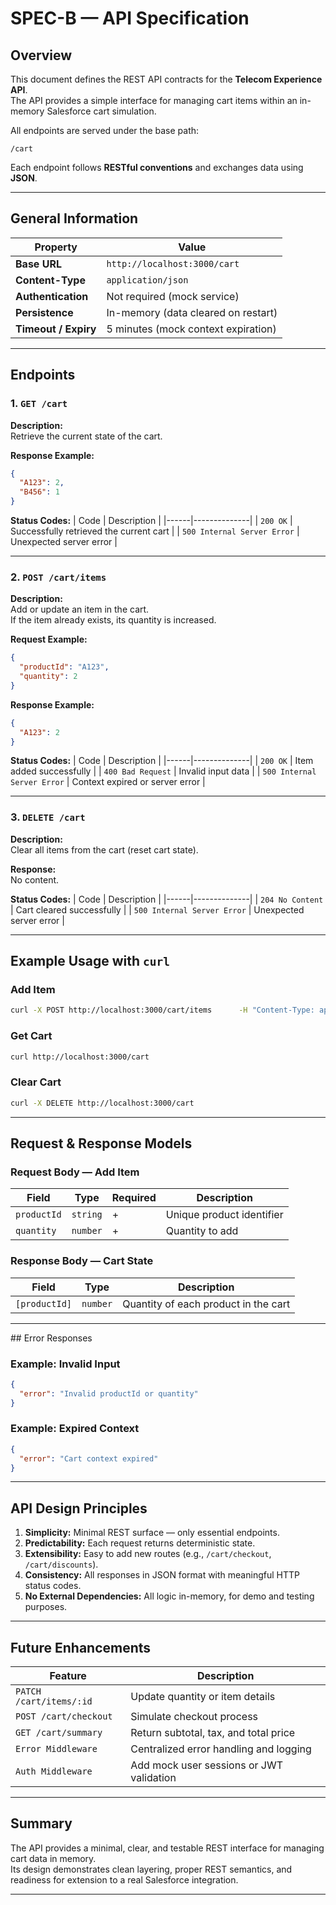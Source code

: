 # SPEC-B — API Specification

## Overview
This document defines the REST API contracts for the **Telecom Experience API**.  
The API provides a simple interface for managing cart items within an in-memory Salesforce cart simulation.

All endpoints are served under the base path:

```
/cart
```

Each endpoint follows **RESTful conventions** and exchanges data using **JSON**.

---

## General Information

| Property | Value |
|-----------|--------|
| **Base URL** | `http://localhost:3000/cart` |
| **Content-Type** | `application/json` |
| **Authentication** | Not required (mock service) |
| **Persistence** | In-memory (data cleared on restart) |
| **Timeout / Expiry** | 5 minutes (mock context expiration) |

---

## Endpoints

### 1. `GET /cart`

**Description:**  
Retrieve the current state of the cart.

**Response Example:**
```json
{
  "A123": 2,
  "B456": 1
}
```

**Status Codes:**
| Code | Description |
|------|--------------|
| `200 OK` | Successfully retrieved the current cart |
| `500 Internal Server Error` | Unexpected server error |

---

### 2. `POST /cart/items`

**Description:**  
Add or update an item in the cart.  
If the item already exists, its quantity is increased.

**Request Example:**
```json
{
  "productId": "A123",
  "quantity": 2
}
```

**Response Example:**
```json
{
  "A123": 2
}
```

**Status Codes:**
| Code | Description |
|------|--------------|
| `200 OK` | Item added successfully |
| `400 Bad Request` | Invalid input data |
| `500 Internal Server Error` | Context expired or server error |

---

### 3. `DELETE /cart`

**Description:**  
Clear all items from the cart (reset cart state).

**Response:**  
No content.

**Status Codes:**
| Code | Description |
|------|--------------|
| `204 No Content` | Cart cleared successfully |
| `500 Internal Server Error` | Unexpected server error |

---

## Example Usage with `curl`

### Add Item
```bash
curl -X POST http://localhost:3000/cart/items      -H "Content-Type: application/json"      -d '{"productId": "A123", "quantity": 3}'
```

### Get Cart
```bash
curl http://localhost:3000/cart
```

### Clear Cart
```bash
curl -X DELETE http://localhost:3000/cart
```

---

## Request & Response Models

### Request Body — Add Item
| Field | Type | Required | Description |
|--------|------|----------|--------------|
| `productId` | `string` | +        | Unique product identifier |
| `quantity` | `number` | +        | Quantity to add |

### Response Body — Cart State
| Field | Type | Description |
|--------|------|-------------|
| `[productId]` | `number` | Quantity of each product in the cart |

---

##️ Error Responses

### Example: Invalid Input
```json
{
  "error": "Invalid productId or quantity"
}
```

### Example: Expired Context
```json
{
  "error": "Cart context expired"
}
```

---

## API Design Principles

1. **Simplicity:** Minimal REST surface — only essential endpoints.  
2. **Predictability:** Each request returns deterministic state.  
3. **Extensibility:** Easy to add new routes (e.g., `/cart/checkout`, `/cart/discounts`).  
4. **Consistency:** All responses in JSON format with meaningful HTTP status codes.  
5. **No External Dependencies:** All logic in-memory, for demo and testing purposes.

---

## Future Enhancements

| Feature | Description |
|----------|--------------|
| `PATCH /cart/items/:id` | Update quantity or item details |
| `POST /cart/checkout` | Simulate checkout process |
| `GET /cart/summary` | Return subtotal, tax, and total price |
| `Error Middleware` | Centralized error handling and logging |
| `Auth Middleware` | Add mock user sessions or JWT validation |

---

## Summary

The API provides a minimal, clear, and testable REST interface for managing cart data in memory.  
Its design demonstrates clean layering, proper REST semantics, and readiness for extension to a real Salesforce integration.

---
